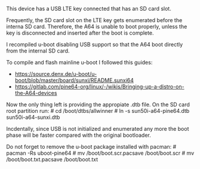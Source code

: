 This device has a USB LTE key connected that has an SD card slot.

Frequently, the SD card slot on the LTE key gets enumerated before the interna
SD card. Therefore, the A64 is unable to boot properly, unless the key is
disconnected and inserted after the boot is complete.

I recompiled u-boot disabling USB support so that the A64 boot directly from the
internal SD card.

To compile and flash mainline u-boot I followed this guides:
 * https://source.denx.de/u-boot/u-boot/blob/master/board/sunxi/README.sunxi64
 * https://gitlab.com/pine64-org/linux/-/wikis/Bringing-up-a-distro-on-the-A64-devices

Now the only thing left is providing the appropiate .dtb file. On the SD card
root partition run:
	# cd /boot/dtbs/allwinner
	# ln -s sun50i-a64-pine64.dtb sun50i-a64-sunxi.dtb

Incdentally, since USB is not initialized and enumerated any more the boot phase
will be faster compared with the original bootloader.

Do not forget to remove the u-boot package installed with pacman:
	# pacman -Rs uboot-pine64
	# mv /boot/boot.scr.pacsave /boot/boot.scr
	# mv /boot/boot.txt.pacsave /boot/boot.txt

